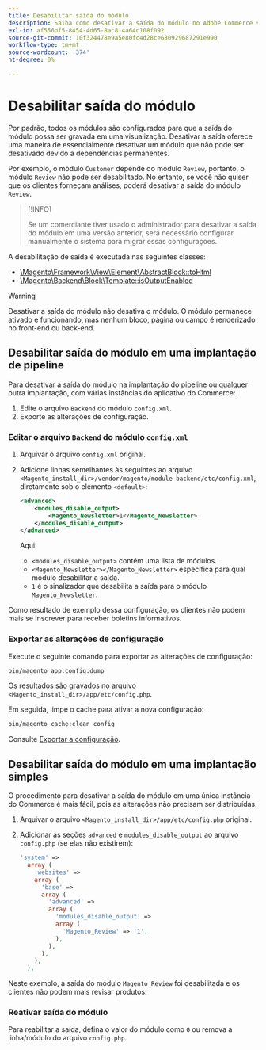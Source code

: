 ```yaml
---
title: Desabilitar saída do módulo
description: Saiba como desativar a saída do módulo no Adobe Commerce sem remover dependências. Descubra as etapas de configuração e os casos de uso.
exl-id: af556bf5-8454-4d65-8ac8-4a64c108f092
source-git-commit: 10f324478e9a5e80fc4d28ce680929687291e990
workflow-type: tm+mt
source-wordcount: '374'
ht-degree: 0%

---
```


# Desabilitar saída do módulo

Por padrão, todos os módulos são configurados para que a saída do módulo possa ser gravada em uma visualização. Desativar a saída oferece uma maneira de essencialmente desativar um módulo que não pode ser desativado devido a dependências permanentes.

Por exemplo, o módulo `Customer` depende do módulo `Review`, portanto, o módulo `Review` não pode ser desabilitado. No entanto, se você não quiser que os clientes forneçam análises, poderá desativar a saída do módulo `Review`.

>[!INFO]
>
>Se um comerciante tiver usado o administrador para desativar a saída do módulo em uma versão anterior, será necessário configurar manualmente o sistema para migrar essas configurações.

A desabilitação de saída é executada nas seguintes classes:

- [\Magento\Framework\View\Element\AbstractBlock::toHtml](https://github.com/magento/magento2/blob/36097739bbb0b8939ad9a2a0dadee64318153dca/lib/internal/Magento/Framework/View/Element/AbstractBlock.php#L651)
- [\Magento\Backend\Block\Template::isOutputEnabled](https://github.com/magento/magento2/blob/0c786907ffe03d0e2990612eec16ee58b00379c5/app/code/Magento/Backend/Block/Template.php#L96)

>[!WARNING]
>
>Desativar a saída do módulo não desativa o módulo. O módulo permanece ativado e funcionando, mas nenhum bloco, página ou campo é renderizado no front-end ou back-end.

## Desabilitar saída do módulo em uma implantação de pipeline

Para desativar a saída do módulo na implantação do pipeline ou qualquer outra implantação, com várias instâncias do aplicativo do Commerce:

1. Edite o arquivo `Backend` do módulo `config.xml`.
1. Exporte as alterações de configuração.

### Editar o arquivo `Backend` do módulo `config.xml`

1. Arquivar o arquivo `config.xml` original.
1. Adicione linhas semelhantes às seguintes ao arquivo `<Magento_install_dir>/vendor/magento/module-backend/etc/config.xml`, diretamente sob o elemento `<default>`:

   ```xml
   <advanced>
       <modules_disable_output>
           <Magento_Newsletter>1</Magento_Newsletter>
       </modules_disable_output>
   </advanced>
   ```

   Aqui:

   - `<modules_disable_output>` contém uma lista de módulos.
   - `<Magento_Newsletter></Magento_Newsletter>` especifica para qual módulo desabilitar a saída.
   - `1` é o sinalizador que desabilita a saída para o módulo `Magento_Newsletter`.

Como resultado de exemplo dessa configuração, os clientes não podem mais se inscrever para receber boletins informativos.

### Exportar as alterações de configuração

Execute o seguinte comando para exportar as alterações de configuração:

```bash
bin/magento app:config:dump
```

Os resultados são gravados no arquivo `<Magento_install_dir>/app/etc/config.php`.

Em seguida, limpe o cache para ativar a nova configuração:

```bash
bin/magento cache:clean config
```

Consulte [Exportar a configuração](../cli/export-configuration.md).

## Desabilitar saída do módulo em uma implantação simples

O procedimento para desativar a saída do módulo em uma única instância do Commerce é mais fácil, pois as alterações não precisam ser distribuídas.

1. Arquivar o arquivo `<Magento_install_dir>/app/etc/config.php` original.
1. Adicionar as seções `advanced` e `modules_disable_output` ao arquivo `config.php` (se elas não existirem):

   ```php
   'system' =>
     array (
       'websites' =>
       array (
         'base' =>
         array (
           'advanced' =>
           array (
             'modules_disable_output' =>
             array (
               'Magento_Review' => '1',
             ),
           ),
         ),
       ),
     ),
   ```

Neste exemplo, a saída do módulo `Magento_Review` foi desabilitada e os clientes não podem mais revisar produtos.

### Reativar saída do módulo

Para reabilitar a saída, defina o valor do módulo como `0` ou remova a linha/módulo do arquivo `config.php`.
